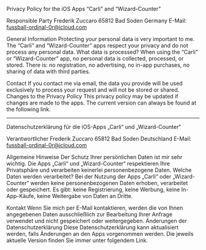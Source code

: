 Privacy Policy for the iOS Apps “Carli” and “Wizard-Counter”

Responsible Party
Frederik Zuccaro
65812 Bad Soden
Germany
E-Mail: fussball-ordinal-0r@icloud.com

General Information
Protecting your personal data is very important to me. The “Carli” and “Wizard-Counter” apps respect your privacy and do not process any personal data.
What data is processed?
When using the “Carli” or “Wizard-Counter” app, no personal data is collected, processed, or stored.
There is:
no registration,
no advertising,
no in-app purchases,
no sharing of data with third parties.


Contact
If you contact me via email, the data you provide will be used exclusively to process your request and will not be stored or shared.
Changes to the Privacy Policy
This privacy policy may be updated if changes are made to the apps. The current version can always be found at the following link.

*****************************************************************************************************************************************

Datenschutzerklärung für die iOS-Apps „Carli“ und „Wizard-Counter“

Verantwortlicher
Frederik Zuccaro
65812 Bad Soden
Deutschland
E-Mail: fussball-ordinal-0r@icloud.com

Allgemeine Hinweise
Der Schutz Ihrer persönlichen Daten ist mir sehr wichtig. Die Apps „Carli“ und „Wizard-Counter“ respektieren Ihre Privatsphäre und verarbeiten keinerlei personenbezogene Daten.
Welche Daten werden verarbeitet?
Bei der Nutzung der Apps „Carli“ oder „Wizard-Counter“ werden keine personenbezogenen Daten erhoben, verarbeitet oder gespeichert.
Es gibt:
keine Registrierung,
keine Werbung,
keine In-App-Käufe,
keine Weitergabe von Daten an Dritte.

Kontakt
Wenn Sie mich per E-Mail kontaktieren, werden die von Ihnen angegebenen Daten ausschließlich zur Bearbeitung Ihrer Anfrage verwendet und nicht gespeichert oder weitergegeben.
Änderungen der Datenschutzerklärung
Diese Datenschutzerklärung kann aktualisiert werden, falls Änderungen an den Apps vorgenommen werden. Die jeweils aktuelle Version finden Sie immer unter folgendem Link.
